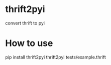 # thrift2pyi
convert thrift to pyi

# How to use
pip install thrift2pyi
thrift2pyi tests/example.thrift